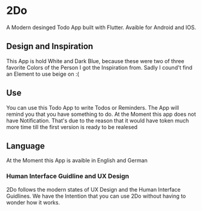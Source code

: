 # 2Do

A Modern desinged Todo App built with Flutter.
Avaible for Android and IOS.

## Design and Inspiration

This App is hold White and Dark Blue, because these were two of 
three favorite Colors of the Person I got the Inspiration from.
Sadly I cound't find an Element to use beige on :(

## Use

You can use this Todo App to write Todos or Reminders.
The App will remind you that you have something to do.
At the Moment this app does not have Notification. That's due to
the reason that it would have token much more time till the first version
is ready to be realesed

## Language

At the Moment this App is avaible in English and German

### Human Interface Guidline and UX Design

2Do follows the modern states of UX Design and the Human Interface Guidlines.
We have the Intention that you can use 2Do without having to wonder how it works.